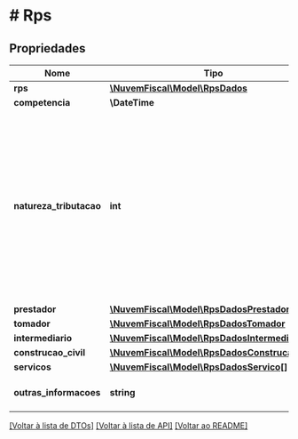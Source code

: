 # # Rps

## Propriedades

Nome | Tipo | Descrição | Comentários
------------ | ------------- | ------------- | -------------
**rps** | [**\NuvemFiscal\Model\RpsDados**](RpsDados.md) |  | [optional]
**competencia** | **\DateTime** |  | [optional]
**natureza_tributacao** | **int** | Natureza da tributação  1 - Simples Nacional;  2 - Fixo;  3 - Depósito em juízo;  4 - Exigibilidade suspensa por decisão judicial;  5 - Exigibilidade suspensa por procedimento administrativo;  6 - Isenção parcial. | [optional]
**prestador** | [**\NuvemFiscal\Model\RpsDadosPrestador**](RpsDadosPrestador.md) |  | [optional]
**tomador** | [**\NuvemFiscal\Model\RpsDadosTomador**](RpsDadosTomador.md) |  | [optional]
**intermediario** | [**\NuvemFiscal\Model\RpsDadosIntermediario**](RpsDadosIntermediario.md) |  | [optional]
**construcao_civil** | [**\NuvemFiscal\Model\RpsDadosConstrucaoCivil**](RpsDadosConstrucaoCivil.md) |  | [optional]
**servicos** | [**\NuvemFiscal\Model\RpsDadosServico[]**](RpsDadosServico.md) |  |
**outras_informacoes** | **string** | Informações adicionais ao documento. | [optional]

[[Voltar à lista de DTOs]](../../README.md#models) [[Voltar à lista de API]](../../README.md#endpoints) [[Voltar ao README]](../../README.md)
